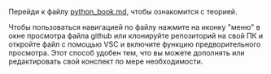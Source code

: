 Перейди к файлу [python_book.md](https://github.com/savachaevalexei/learning_python/blob/main/python_book.md), чтобы ознакомится с теорией. 

Чтобы пользоваться навигацией по файлу нажмите на иконку "меню" в окне просмотра файла github или клонируйте репозиторий на свой ПК и откройте файл с помощью VSC и включите функцию предворительного просмотра. Этот способ удобен тем, что вы можете дополнять или редактировать свой конспект по мере необходимости.  

